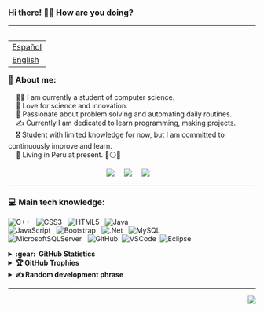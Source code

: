 <!-- <img width="100%" src="img/github-header-image.png"></img> -->
<h3>Hi there! 👋🏻 How are you doing?</h3>

---
<table align="right">
 <tr><td><a href="README.md"> Español</a></td></tr>
 <tr><td><a href="README_ENG.md"> English</a></td></tr>
</table>

### 💫 About me:

&nbsp;&nbsp;&nbsp; 🧑‍💻 I am currently a student of computer science.\
&nbsp;&nbsp;&nbsp; 🌱  Love for science and innovation.\
&nbsp;&nbsp;&nbsp; 💓  Passionate about problem solving and automating daily routines.\
&nbsp;&nbsp;&nbsp; ✍️  Currently I am dedicated to learn programming, making projects.\
&nbsp;&nbsp;&nbsp; 🎖️  Student with limited knowledge for now, but I am committed to continuously improve and learn.\
&nbsp;&nbsp;&nbsp; 📍  Living in Peru at present. 🔴⚪🔴

<p align="center">
  <a href="mailto:sebasauquitasayco@gmail.com?subject=Hola%20Sebastian%20Auqui"><img src="https://img.shields.io/badge/gmail-%23D14836.svg?&style=for-the-badge&logo=gmail&logoColor=white" /></a>&nbsp;&nbsp;&nbsp;&nbsp;
  <a href="https://facebook.com/alonso.auqui.19"><img src="https://img.shields.io/badge/Facebook-%231877F2.svg?logo=Facebook&logoColor=white&style=for-the-badge" /></a>&nbsp;&nbsp;&nbsp;&nbsp;
  <a href="https://instagram.com/yoalonsoo"><img src="https://img.shields.io/badge/Instagram-%23E4405F.svg?logo=Instagram&logoColor=white&style=for-the-badge" /></a>&nbsp;&nbsp;&nbsp;&nbsp;
 
</p>

---
### 💻 Main tech knowledge:
![C++](https://img.shields.io/badge/c++-%2300599C.svg?style=for-the-badge&logo=c%2B%2B&logoColor=white) &nbsp;
![CSS3](https://img.shields.io/badge/css3-%231572B6.svg?style=for-the-badge&logo=css3&logoColor=white) &nbsp;
![HTML5](https://img.shields.io/badge/html5-%23E34F26.svg?style=for-the-badge&logo=html5&logoColor=white) &nbsp; 
![Java](https://img.shields.io/badge/java-%23ED8B00.svg?style=for-the-badge&logo=java&logoColor=white) &nbsp; \
![JavaScript](https://img.shields.io/badge/javascript-%23323330.svg?style=for-the-badge&logo=javascript&logoColor=%23F7DF1E) &nbsp; 
![Bootstrap](https://img.shields.io/badge/bootstrap-%23563D7C.svg?style=for-the-badge&logo=bootstrap&logoColor=white) &nbsp;
![.Net](https://img.shields.io/badge/.NET-5C2D91?style=for-the-badge&logo=.net&logoColor=white) &nbsp;
![MySQL](https://img.shields.io/badge/mysql-%2300f.svg?style=for-the-badge&logo=mysql&logoColor=white) &nbsp; \
![MicrosoftSQLServer](https://img.shields.io/badge/Microsoft%20SQL%20Sever-CC2927?style=for-the-badge&logo=microsoft%20sql%20server&logoColor=white) &nbsp; 
![GitHub](https://img.shields.io/badge/GITHUB-%23121011.svg?&style=for-the-badge&logo=github&logoColor=white)&nbsp;
![VSCode](https://img.shields.io/badge/VSCODE-007ACC.svg?&style=for-the-badge&logo=visual-studio-code)&nbsp;
![Eclipse](https://img.shields.io/badge/ECLIPSE-2C2255.svg?&style=for-the-badge&logo=eclipse)

<details>
  <summary><b>:gear: &nbsp;GitHub Statistics</b></summary><br/> 
  <div align="center" >
   <img height="147px" src="https://github-readme-streak-stats.herokuapp.com/?user=Auqui19&theme=nightowl&hide_border=true" />
   <br/>
  </div>
  <br/>
  <div align="center" >
   <img height="147px" src="https://github-readme-stats.vercel.app/api?username=Auqui19&theme=nightowl&hide_border=true&include_all_commits=true&count_private=false" /> &nbsp; <img height="147px" src="https://github-readme-stats.vercel.app/api/top-langs/?username=Auqui19&theme=nightowl&hide_border=true&include_all_commits=true&count_private=false&layout=compact" />
   
  </div>
  
</details>

<details>
 <summary><b>🏆 GitHub Trophies</b></summary><br/> 

 ![](https://github-profile-trophy.vercel.app/?username=Auqui19&theme=discord&no-frame=true&no-bg=true&margin-w=4)
</details>
<details>
 <summary><b>✍️ Random development phrase</b></summary><br/> 

 ![](https://quotes-github-readme.vercel.app/api?type=horizontal&theme=radical)
</details>


---
<p align="right">
<img src="https://visitcount.itsvg.in/api?id=Auqui19&icon=5&color=12"><img>
</p>
